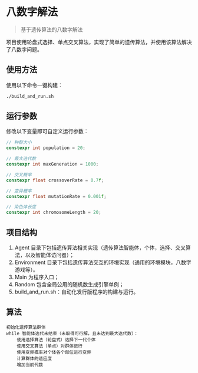 # 八数字解法

> 基于遗传算法的八数字解法

项目使用轮盘式选择、单点交叉算法，实现了简单的遗传算法，并使用该算法解决了八数字问题。

## 使用方法
使用以下命令一键构建：
```bash
./build_and_run.sh
```

## 运行参数
修改以下变量即可自定义运行参数：
```C++
// 种群大小
constexpr int population = 20;

// 最大迭代数
constexpr int maxGeneration = 1000;

// 交叉概率
constexpr float crossoverRate = 0.7f;

// 变异概率
constexpr float mutationRate = 0.001f;

// 染色体长度
constexpr int chromosomeLength = 20;
```

## 项目结构
1. Agent 目录下包括遗传算法相关实现（遗传算法智能体，个体，选择、交叉算法，以及智能体访问器）；
2. Environment 目录下包括遗传算法交互的环境实现（通用的环境模块，八数字游戏等）。
3. Main 为程序入口；
4. Random 包含全局公用的随机数生成引擎单例；
5. build_and_run.sh：自动化发行版程序的构建与运行。

## 算法
```
初始化遗传算法群体
while 智能体迭代未结束（未取得可行解，且未达到最大迭代数）：
    使用选择算法（轮盘式）选择下一代个体
    使用交叉算法（单点）对群体进行
    使用变异概率对个体各个部位进行变异
    计算群体的适应度
    增加当前代数
```
